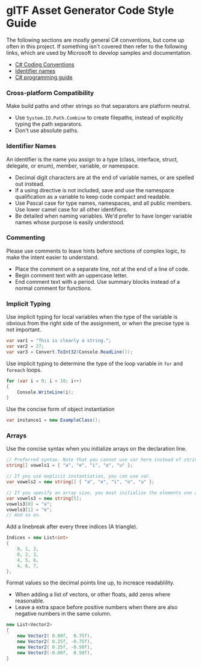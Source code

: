 # glTF Asset Generator Code Style Guide

The following sections are mostly general C# conventions, but come up often in this project. If something isn't covered then refer to the following links, which are used by Microsoft to develop samples and documentation.
+ [C# Coding Conventions](https://docs.microsoft.com/en-us/dotnet/csharp/programming-guide/inside-a-program/coding-conventions)
+ [Identifier names](https://docs.microsoft.com/en-us/dotnet/csharp/programming-guide/inside-a-program/identifier-names)
+ [C# programming guide](https://docs.microsoft.com/en-us/dotnet/csharp/programming-guide/index)

### Cross-platform Compatibility
Make build paths and other strings so that separators are platform neutral.
+ Use `System.IO.Path.Combine` to create filepaths, instead of explicitly typing the path separators.
+ Don't use absolute paths.

### Identifier Names
An identifier is the name you assign to a type (class, interface, struct, delegate, or enum), member, variable, or namespace.
+ Decimal digit characters are at the end of variable names, or are spelled out instead.
+ If a using directive is not included, save and use the namespace qualification as a variable to keep code compact and readable.
+ Use Pascal case for type names, namespaces, and all public members. Use lower camel case for all other identifiers.
+ Be detailed when naming variables. We'd prefer to have longer variable names whose purpose is easily understood.

### Commenting
Please use comments to leave hints before sections of complex logic, to make the intent easier to understand.
+ Place the comment on a separate line, not at the end of a line of code.
+ Begin comment text with an uppercase letter.
+ End comment text with a period.
Use summary blocks instead of a normal comment for functions.

### Implicit Typing
Use implicit typing for local variables when the type of the variable is obvious from the right side of the assignment, or when the precise type is not important.
```C#
var var1 = "This is clearly a string.";
var var2 = 27;
var var3 = Convert.ToInt32(Console.ReadLine());
```
Use implicit typing to determine the type of the loop variable in `for` and `foreach` loops.
```C#
for (var i = 0; i < 10; i++)
{
    Console.WriteLine(i);
}
```
Use the concise form of object instantiation
```C#
var instance1 = new ExampleClass();
```

### Arrays
Use the concise syntax when you initialize arrays on the declaration line.
```C#
// Preferred syntax. Note that you cannot use var here instead of string[].
string[] vowels1 = { "a", "e", "i", "o", "u" };

// If you use explicit instantiation, you can use var.
var vowels2 = new string[] { "a", "e", "i", "o", "u" };

// If you specify an array size, you must initialize the elements one at a time.
var vowels3 = new string[5];
vowels3[0] = "a";
vowels3[1] = "e";
// And so on.
```

Add a linebreak after every three indices (A triangle).
```C#
Indices = new List<int>
{
    0, 1, 2, 
	0, 2, 3, 
	4, 5, 6,
	4, 6, 7,
},
```

Format values so the decimal points line up, to increace readablility.
+ When adding a list of vectors, or other floats, add zeros where reasonable. 
+ Leave a extra space before positive numbers when there are also negative numbers in the same column. 
```C#
new List<Vector2>
{
    new Vector2( 0.00f,  0.75f),
    new Vector2( 0.25f, -0.75f),
    new Vector2( 0.25f, -0.50f),
    new Vector2(-0.00f,  0.50f),
}
```
